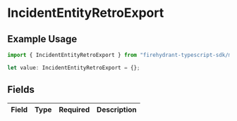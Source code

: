 # IncidentEntityRetroExport

## Example Usage

```typescript
import { IncidentEntityRetroExport } from "firehydrant-typescript-sdk/models/components";

let value: IncidentEntityRetroExport = {};
```

## Fields

| Field       | Type        | Required    | Description |
| ----------- | ----------- | ----------- | ----------- |